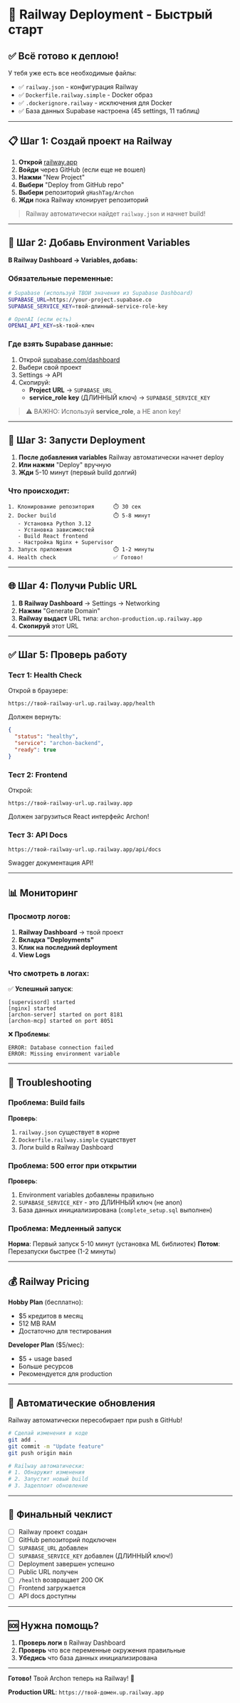 # 🚀 Railway Deployment - Быстрый старт

## ✅ Всё готово к деплою!

У тебя уже есть все необходимые файлы:
- ✅ `railway.json` - конфигурация Railway
- ✅ `Dockerfile.railway.simple` - Docker образ
- ✅ `.dockerignore.railway` - исключения для Docker
- ✅ База данных Supabase настроена (45 settings, 11 таблиц)

---

## 📋 Шаг 1: Создай проект на Railway

1. **Открой** [railway.app](https://railway.app)
2. **Войди** через GitHub (если еще не вошел)
3. **Нажми** "New Project"
4. **Выбери** "Deploy from GitHub repo"
5. **Выбери** репозиторий `gHashTag/Archon`
6. **Жди** пока Railway клонирует репозиторий

> Railway автоматически найдет `railway.json` и начнет build!

---

## 🔑 Шаг 2: Добавь Environment Variables

**В Railway Dashboard → Variables, добавь:**

### Обязательные переменные:

```bash
# Supabase (используй ТВОИ значения из Supabase Dashboard)
SUPABASE_URL=https://your-project.supabase.co
SUPABASE_SERVICE_KEY=твой-длинный-service-role-key

# OpenAI (если есть)
OPENAI_API_KEY=sk-твой-ключ
```

### Где взять Supabase данные:

1. Открой [supabase.com/dashboard](https://supabase.com/dashboard)
2. Выбери свой проект
3. Settings → API
4. Скопируй:
   - **Project URL** → `SUPABASE_URL`
   - **service_role key** (ДЛИННЫЙ ключ) → `SUPABASE_SERVICE_KEY`

> ⚠️ ВАЖНО: Используй **service_role**, а НЕ anon key!

---

## 🚂 Шаг 3: Запусти Deployment

1. **После добавления variables** Railway автоматически начнет deploy
2. **Или нажми** "Deploy" вручную
3. **Жди** 5-10 минут (первый build долгий)

### Что происходит:

```
1. Клонирование репозитория      ⏱️ 30 сек
2. Docker build                  ⏱️ 5-8 минут
   - Установка Python 3.12
   - Установка зависимостей
   - Build React frontend
   - Настройка Nginx + Supervisor
3. Запуск приложения             ⏱️ 1-2 минуты
4. Health check                  ✅ Готово!
```

---

## 🌐 Шаг 4: Получи Public URL

1. **В Railway Dashboard** → Settings → Networking
2. **Нажми** "Generate Domain"
3. **Railway выдаст** URL типа: `archon-production.up.railway.app`
4. **Скопируй** этот URL

---

## ✅ Шаг 5: Проверь работу

### Тест 1: Health Check
Открой в браузере:
```
https://твой-railway-url.up.railway.app/health
```

Должен вернуть:
```json
{
  "status": "healthy",
  "service": "archon-backend",
  "ready": true
}
```

### Тест 2: Frontend
Открой:
```
https://твой-railway-url.up.railway.app
```

Должен загрузиться React интерфейс Archon!

### Тест 3: API Docs
```
https://твой-railway-url.up.railway.app/api/docs
```

Swagger документация API!

---

## 📊 Мониторинг

### Просмотр логов:

1. **Railway Dashboard** → твой проект
2. **Вкладка "Deployments"**
3. **Клик на последний deployment**
4. **View Logs**

### Что смотреть в логах:

✅ **Успешный запуск**:
```
[supervisord] started
[nginx] started
[archon-server] started on port 8181
[archon-mcp] started on port 8051
```

❌ **Проблемы**:
```
ERROR: Database connection failed
ERROR: Missing environment variable
```

---

## 🐛 Troubleshooting

### Проблема: Build fails

**Проверь**:
1. `railway.json` существует в корне
2. `Dockerfile.railway.simple` существует
3. Логи build в Railway Dashboard

### Проблема: 500 error при открытии

**Проверь**:
1. Environment variables добавлены правильно
2. `SUPABASE_SERVICE_KEY` - это ДЛИННЫЙ ключ (не anon)
3. База данных инициализирована (`complete_setup.sql` выполнен)

### Проблема: Медленный запуск

**Норма**: Первый запуск 5-10 минут (установка ML библиотек)
**Потом**: Перезапуски быстрее (1-2 минуты)

---

## 💰 Railway Pricing

**Hobby Plan** (бесплатно):
- $5 кредитов в месяц
- 512 MB RAM
- Достаточно для тестирования

**Developer Plan** ($5/мес):
- $5 + usage based
- Больше ресурсов
- Рекомендуется для production

---

## 🔄 Автоматические обновления

Railway автоматически пересобирает при push в GitHub!

```bash
# Сделай изменения в коде
git add .
git commit -m "Update feature"
git push origin main

# Railway автоматически:
# 1. Обнаружит изменения
# 2. Запустит новый build
# 3. Задеплоит обновление
```

---

## 🎯 Финальный чеклист

- [ ] Railway проект создан
- [ ] GitHub репозиторий подключен
- [ ] `SUPABASE_URL` добавлен
- [ ] `SUPABASE_SERVICE_KEY` добавлен (ДЛИННЫЙ ключ!)
- [ ] Deployment завершен успешно
- [ ] Public URL получен
- [ ] `/health` возвращает 200 OK
- [ ] Frontend загружается
- [ ] API docs доступны

---

## 🆘 Нужна помощь?

1. **Проверь логи** в Railway Dashboard
2. **Проверь** что все переменные окружения правильные
3. **Убедись** что база данных инициализирована

---

**Готово!** Твой Archon теперь на Railway! 🎉

**Production URL**: `https://твой-домен.up.railway.app`
